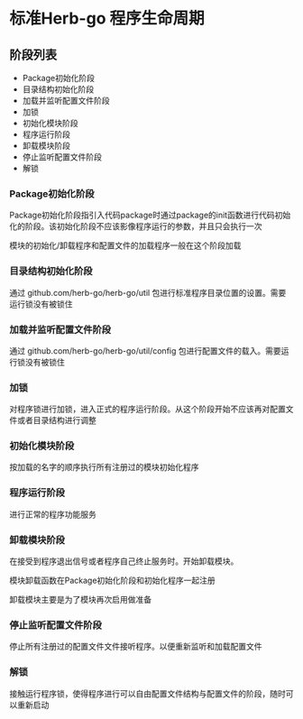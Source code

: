 # 标准Herb-go 程序生命周期

## 阶段列表

* Package初始化阶段
* 目录结构初始化阶段
* 加载并监听配置文件阶段
* 加锁
* 初始化模块阶段
* 程序运行阶段
* 卸载模块阶段
* 停止监听配置文件阶段
* 解锁
  
### Package初始化阶段

Package初始化阶段指引入代码package时通过package的init函数进行代码初始化的阶段。该初始化阶段不应该影像程序运行的参数，并且只会执行一次

模块的初始化/卸载程序和配置文件的加载程序一般在这个阶段加载

### 目录结构初始化阶段 
  
通过 github.com/herb-go/herb-go/util 包进行标准程序目录位置的设置。需要运行锁没有被锁住

### 加载并监听配置文件阶段

通过 github.com/herb-go/herb-go/util/config 包进行配置文件的载入。需要运行锁没有被锁住

### 加锁

对程序锁进行加锁，进入正式的程序运行阶段。从这个阶段开始不应该再对配置文件或者目录结构进行调整

### 初始化模块阶段
  
按加载的名字的顺序执行所有注册过的模块初始化程序

### 程序运行阶段

进行正常的程序功能服务

### 卸载模块阶段

在接受到程序退出信号或者程序自己终止服务时。开始卸载模块。

模块卸载函数在Package初始化阶段和初始化程序一起注册

卸载模块主要是为了模块再次启用做准备

### 停止监听配置文件阶段

停止所有注册过的配置文件文件接听程序。以便重新监听和加载配置文件

### 解锁

接触运行程序锁，使得程序进行可以自由配置文件结构与配置文件的阶段，随时可以重新启动